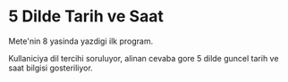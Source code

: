 # 5 Dilde Tarih ve Saat
Mete'nin 8 yasinda yazdigi ilk program.

Kullaniciya dil tercihi soruluyor, alinan cevaba gore 5 dilde guncel tarih ve saat bilgisi gosteriliyor.

